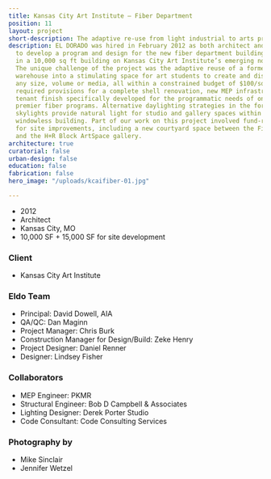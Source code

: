 ```yaml
---
title: Kansas City Art Institute – Fiber Department
position: 11
layout: project
short-description: The adaptive re-use from light industrial to arts programming.
description: EL DORADO was hired in February 2012 as both architect and general contractor
  to develop a program and design for the new fiber department building, to be located
  in a 10,000 sq ft building on Kansas City Art Institute’s emerging north campus.
  The unique challenge of the project was the adaptive reuse of a former data storage
  warehouse into a stimulating space for art students to create and display work in
  any size, volume or media, all within a constrained budget of $100/sq ft. The project
  required provisions for a complete shell renovation, new MEP infrastructure and
  tenant finish specifically developed for the programmatic needs of one of the nation’s
  premier fiber programs. Alternative daylighting strategies in the form of Sonotube
  skylights provide natural light for studio and gallery spaces within an otherwise
  windowless building. Part of our work on this project involved fund-raising assistance
  for site improvements, including a new courtyard space between the Fiber Building
  and the H+R Block ArtSpace gallery.
architecture: true
curatorial: false
urban-design: false
education: false
fabrication: false
hero_image: "/uploads/kcaifiber-01.jpg"

---
```

- 2012
- Architect
- Kansas City, MO
- 10,000 SF + 15,000 SF for site development

### Client
- Kansas City Art Institute

### Eldo Team
- Principal: David Dowell, AIA
- QA/QC: Dan Maginn
- Project Manager: Chris Burk
- Construction Manager for Design/Build: Zeke Henry
- Project Designer: Daniel Renner
- Designer: Lindsey Fisher

### Collaborators
- MEP Engineer: PKMR
- Structural Engineer: Bob D Campbell & Associates
- Lighting Designer: Derek Porter Studio
- Code Consultant: Code Consulting Services

### Photography by
- Mike Sinclair
- Jennifer Wetzel